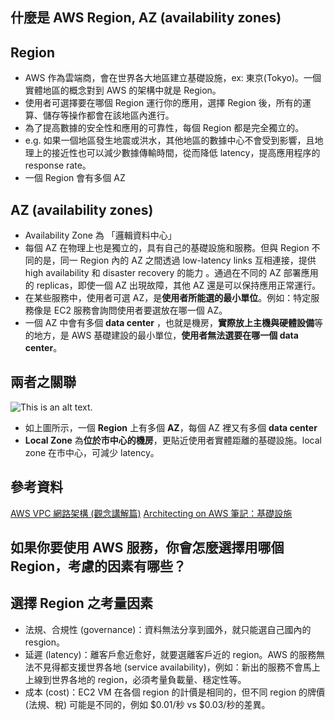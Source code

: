 什麼是 AWS Region, AZ (availability zones)
---

## Region
- AWS 作為雲端商，會在世界各大地區建立基礎設施，ex: 東京(Tokyo)。一個實體地區的概念對到 AWS 的架構中就是 Region。
- 使用者可選擇要在哪個 Region 運行你的應用，選擇 Region 後，所有的運算、儲存等操作都會在該地區內進行。
- 為了提高數據的安全性和應用的可靠性，每個 Region 都是完全獨立的。
- e.g. 如果一個地區發生地震或洪水，其他地區的數據中心不會受到影響，且地理上的接近性也可以減少數據傳輸時間，從而降低 latency，提高應用程序的 response rate。
- 一個 Region 會有多個 AZ
  
## AZ (availability zones)
- Availability Zone 為 「邏輯資料中心」
- 每個 AZ 在物理上也是獨立的，具有自己的基礎設施和服務。但與 Region 不同的是，同一 Region 內的 AZ 之間透過 low-latency links 互相連接，提供 high availability 和 disaster recovery 的能力 。通過在不同的 AZ 部署應用的 replicas，即使一個 AZ 出現故障，其他 AZ 還是可以保持應用正常運行。
- 在某些服務中，使用者可選 AZ，是**使用者所能選的最小單位**。例如：特定服務像是 EC2 服務會詢問使用者要選放在哪一個 AZ。
- 一個 AZ 中會有多個 **data center** ，也就是機房，**實際放上主機與硬體設備**等的地方，是 AWS 基礎建設的最小單位，**使用者無法選要在哪一個 data center**。

## 兩者之關聯
![This is an alt text.](https://www.cythilya.tw/assets/aws/architecting-on-aws-note-1/data_center_az_local_zone_region.png)
- 如上圖所示，一個 **Region** 上有多個 **AZ**，每個 AZ 裡又有多個 **data center**
- **Local Zone** 為**位於市中心的機房**，更貼近使用者實體距離的基礎設施。local zone 在市中心，可減少 latency。

## 參考資料
[AWS VPC 網路架構 (觀念講解篇)](https://hackmd.io/@AWSlearning/BJvnmhRg2)
[Architecting on AWS 筆記：基礎設施](https://www.cythilya.tw/2022/04/28/architecting-on-aws-infrastructure/)

如果你要使用 AWS 服務，你會怎麼選擇用哪個 Region，考慮的因素有哪些？
---
## 選擇 Region 之考量因素
- 法規、合規性 (governance)：資料無法分享到國外，就只能選自己國內的 resgion。
- 延遲 (latency)：離客戶愈近愈好，就要選離客戶近的 region。AWS 的服務無法不見得都支援世界各地 (service availability)，例如：新出的服務不會馬上上線到世界各地的 region，必須考量負載量、穩定性等。
- 成本 (cost)：EC2 VM 在各個 region 的計價是相同的，但不同 region 的牌價 (法規、稅) 可能是不同的，例如 $0.01/秒 vs $0.03/秒的差異。

